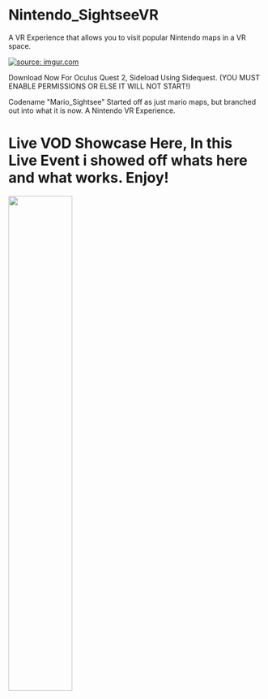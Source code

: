 # Nintendo_SightseeVR
A VR Experience that allows you to visit popular Nintendo maps in a VR space.

<a href="https://imgur.com/gallery/CoSd0zT"><img src="https://i.imgur.com/xP0o8EM.jpeg" title="source: imgur.com" /></a>

Download Now For Oculus Quest 2, Sideload Using Sidequest.
(YOU MUST ENABLE PERMISSIONS OR ELSE IT WILL NOT START!)

Codename  "Mario_Sightsee" Started off as just mario maps, but branched out into what it is now. A Nintendo VR Experience.

# Live VOD Showcase Here, In this Live Event i showed off whats here and what works. Enjoy!
[<img src="https://i9.ytimg.com/vi/i_Aa980g-0M/mqdefault.jpg?v=635859af&sqp=CMDC5JoG&rs=AOn4CLBktdbpgYMULcG3SVfb1CL24ksz3g" width="50%">](https://www.youtube.com/watch?v=i_Aa980g-0M "The Nintendo VR Experience (Built For Oculus Quest 2)")
